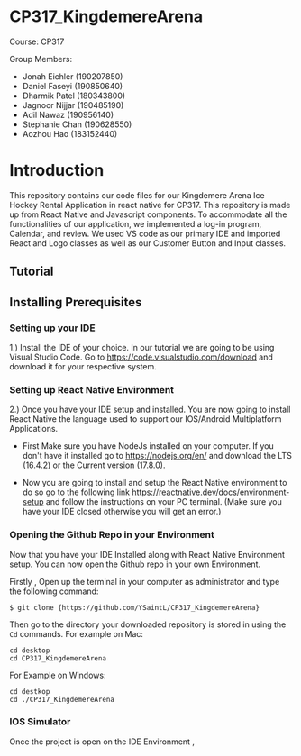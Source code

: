 # CP317_KingdemereArena
Course: CP317

Group Members:
- Jonah Eichler (190207850)
- Daniel Faseyi (190850640)
- Dharmik Patel (180343800)
- Jagnoor Nijjar (190485190)
- Adil Nawaz (190956140)
- Stephanie Chan (190628550)
- Aozhou Hao (183152440)



# Introduction

This repository contains our code files for our Kingdemere Arena Ice Hockey Rental Application in react native for CP317. This repository is made up from React Native and Javascript components. To accommodate all the functionalities of our application, we implemented a log-in program, Calendar, and review. We used VS code as our primary IDE and imported React and Logo classes as well as our Customer Button and Input classes. 



## Tutorial


## Installing Prerequisites


### Setting up your IDE

1.) Install the IDE of your choice. In our tutorial we are going to be using Visual Studio Code.
   Go to https://code.visualstudio.com/download and download it for your respective system.
   
 ### Setting up React Native Environment  
   
2.) Once you have your IDE setup and installed. You are now going to install React Native the language used to support our IOS/Android Multiplatform Applications. 

 - First Make sure you have NodeJs installed on your computer. If you don't have it installed go to https://nodejs.org/en/ and download the LTS (16.4.2) or the Current version (17.8.0). 

- Now you are going to install and setup the React Native environment to do so go to the following link https://reactnative.dev/docs/environment-setup and follow the instructions on your PC terminal. (Make sure you have your IDE closed otherwise you will get an error.)

### Opening the Github Repo in your Environment

Now that you have your IDE Installed along with React Native Environment setup. You can now open the Github repo in your own Environment. 

Firstly , Open up the terminal in your computer as administrator and type the following command: 
```
$ git clone {https://github.com/YSaintL/CP317_KingdemereArena}
```

Then go to the directory your downloaded repository is stored in using the ``` Cd ``` commands. 
For example on Mac:  
```
cd desktop
cd CP317_KingdemereArena 
```
For Example on Windows:
```
cd destkop
cd ./CP317_KingdemereArena

```


### IOS Simulator

Once the project is open on the IDE Environment , 




